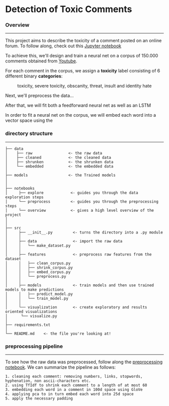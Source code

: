 # Detection of Toxic Comments

### Overview
------------

This project aims to describe the toxicity of a comment posted on an online forum.
To follow along, check out this [Jupyter notebook](https://github.com/ldethanhoffer/ToxPost/blob/master/notebooks/overview.ipynb)

To achieve this, we'll design and train a neural net on a corpus of 150.000 comments obtained from [Youtube](https://www.youtube.com).

For each comment in the corpus, we assign a __toxicity__ label consisting of 6 different binary  __categories__:

<center>
toxicity, severe toxicity, obscanity, threat, insult and identity hate
</center>

Next, we'll preprocess the data...

After that, we will fit both a feedforward neural net as well as an LSTM

In order to fit a neural net on the corpus, we will embed each word into a vector space using the 


### directory structure
------------


```
├── data
│    ├── raw                <- the raw data
│    ├── cleaned            <- the cleaned data 
│    ├── shrunken           <- the shrunken data
│    └── embedded           <- the embedded data
│
├── models                  <- the Trained models
│
│
├── notebooks
│     ├── explore            <- guides you through the data exploration steps 
│     └── preprocess         <- guides you through the preprocessing steps
│     └── overview           <- gives a high level overview of the project  
│
│
├── src 
│     ├── __init__.py         <- turns the directory into a .py module
│     │
│     ├── data                <- import the raw data
│     │   └── make_dataset.py
│     │
│     ├── features            <- preprocess raw features from the dataset
│     │   ├── clean_corpus.py
│     │   ├── shrink_corpus.py
│     │   ├── embed_corpus.py
│     │   └── preprocess.py
│     │
│     ├── models              <- train models and then use trained models to make predictions                 
│     │   ├── predict_model.py
│     │   └── train_model.py
│     │
│     └── visualization       <- create exploratory and results oriented visualizations
│      └── visualize.py
│
├── requirements.txt
│   
└── README.md    <- the file you're looking at!          
```


### preprocessing pipeline
------------
To see how the raw data was preprocessed, follow along the [preprocessing notebook](https://github.com/ldethanhoffer/ToxPost/blob/master/notebooks/preprocessing.ipynb). 
We can summarize the pipeline as follows:
```
1. cleaning each comment: removing numbers, links, stopwords, hyphenation, non ascii-characters etc.  
2. using TfIdf to shrink each comment to a length of at most 60
3. embedding each word in a comment in 100d space using GloVe
4. applying pca to in turn embed each word into 25d space
5. apply the necessary padding
```


